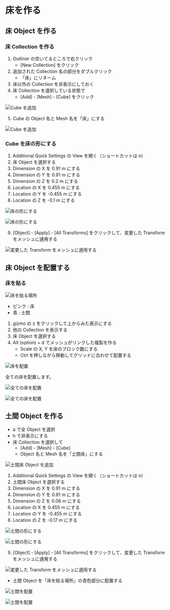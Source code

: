 # 床を作る

## 床 Object を作る

### 床 Collection を作る

1. Outliner の空いてるところで右クリック
    - [New Collection] をクリック
2. 追加された Collection 名の部分をダブルクリック
    - 「床」にリネーム
3. 床以外の Collection を非表示にしておく
4. 床 Collection を選択している状態で
    - [Add] - [Mesh] - [Cube] をクリック

![Cube を追加](images/add_mesh_cube.png)

5. Cube の Object 名と Mesh 名を「床」にする

![Cube を追加](images/add_floor.png)



### Cube を床の形にする

1. Additional Quick Settings の View を開く（ショートカットは n）
2. 床 Object を選択する
3. Dimension の X を 0.91 m にする
4. Dimension の Y を 0.91 m にする
5. Dimension の Z を 0.2 m にする
6. Location の X を 0.455 m にする
7. Location の Y を -0.455 m にする
8. Location の Z を -0.1 m にする

![床の形にする](images/floor_transform1.png)

![床の形にする](images/floor_transform2.png)

9. [Object] - [Apply] - [All Transforms] をクリックして、変更した Transform をメッシュに適用する


![変更した Transform をメッシュに適用する](images/floor_transform3.png)

## 床 Object を配置する

### 床を貼る

![床を貼る場所](images/model_house_floor.png)

- ピンク : 床
- 青 : 土間

1. gizmo の z をクリックして上からみた表示にする
2. 他の Collection を表示する
3. 床 Object を選択する
4. Alt (option) + d でメッシュがリンクした複製を作る
    - Scale の X, Y を床のブロック数にする
    - Ctrl を押しながら移動してグリッドに合わせて配置する

![床を配置](images/floor_position1.png)

全ての床を配置します。

![全ての床を配置](images/floor_position_all.png)

![全ての床を配置](images/floor_position_all2.png)


## 土間 Object を作る

- a で全 Object を選択
- h で非表示にする
- 床 Collection を選択して
  - [Add] - [Mesh] - [Cube]
  - Object 名と Mesh 名を「土間床」にする

![土間床 Object を追加](images/floor_earthen.png)

1. Additional Quick Settings の View を開く（ショートカットは n）
2. 土間床 Object を選択する
3. Dimension の X を 0.91 m にする
4. Dimension の Y を 0.91 m にする
5. Dimension の Z を 0.06 m にする
6. Location の X を 0.455 m にする
7. Location の Y を -0.455 m にする
8. Location の Z を -0.17 m にする


![土間の形にする](images/floor_doma_transform1.png)

![土間の形にする](images/floor_doma_transform2.png)

9. [Object] - [Apply] - [All Transforms] をクリックして、変更した Transform をメッシュに適用する

![変更した Transform をメッシュに適用する](images/floor_doma_transform_apply.png)

- 土間 Object を「床を貼る場所」の青色部分に配置する

![土間を配置](images/floor_doma_position_all.png)

![土間を配置](images/floor_doma_position_all2.png)
